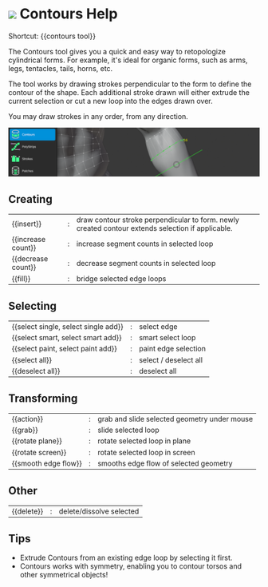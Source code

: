 # ![](contours-icon.png) Contours Help

Shortcut: {{contours tool}}

The Contours tool gives you a quick and easy way to retopologize cylindrical forms.
For example, it's ideal for organic forms, such as arms, legs, tentacles, tails, horns, etc.

The tool works by drawing strokes perpendicular to the form to define the contour of the shape.
Each additional stroke drawn will either extrude the current selection or cut a new loop into the edges drawn over.

You may draw strokes in any order, from any direction.

![](help_contours.png)


## Creating

|  |  |  |
| --- | --- | --- |
| {{insert}}                           | : | draw contour stroke perpendicular to form. newly created contour extends selection if applicable. |
| {{increase count}}                   | : | increase segment counts in selected loop |
| {{decrease count}}                   | : | decrease segment counts in selected loop |
| {{fill}}                             | : | bridge selected edge loops |


## Selecting

|  |  |  |
| --- | --- | --- |
| {{select single, select single add}} | : | select edge |
| {{select smart, select smart add}}   | : | smart select loop |
| {{select paint, select paint add}}   | : | paint edge selection |
| {{select all}}                       | : | select / deselect all |
| {{deselect all}}                     | : | deselect all |

## Transforming

|  |  |  |
| --- | --- | --- |
| {{action}}           | : | grab and slide selected geometry under mouse |
| {{grab}}             | : | slide selected loop |
| {{rotate plane}}     | : | rotate selected loop in plane |
| {{rotate screen}}    | : | rotate selected loop in screen |
| {{smooth edge flow}} | : | smooths edge flow of selected geometry |

## Other

|  |  |  |
| --- | --- | --- |
| {{delete}}         | : | delete/dissolve selected |

## Tips

- Extrude Contours from an existing edge loop by selecting it first.
- Contours works with symmetry, enabling you to contour torsos and other symmetrical objects!
